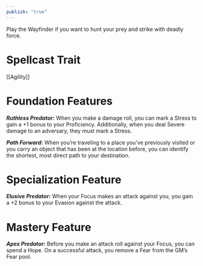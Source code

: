```yaml
---
publish: "true"
---
```

Play the Wayfinder if you want to hunt your prey and strike with deadly force.

# Spellcast Trait

[[Agility]]

# Foundation Features

***Ruthless Predator:*** When you make a damage roll, you can mark a Stress to gain a +1 bonus to your Proficiency. Additionally, when you deal Severe damage to an adversary, they must mark a Stress.

***Path Forward:*** When you’re traveling to a place you’ve previously visited or you carry an object that has been at the location before, you can identify the shortest, most direct path to your destination.

# Specialization Feature

***Elusive Predator:*** When your Focus makes an attack against you, you gain a +2 bonus to your Evasion against the attack.

# Mastery Feature

***Apex Predator:*** Before you make an attack roll against your Focus, you can spend a Hope. On a successful attack, you remove a Fear from the GM’s Fear pool.

